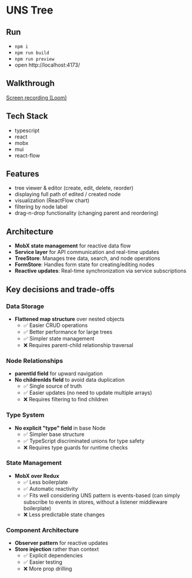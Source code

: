 # UNS Tree

## Run

- `npm i`
- `npm run build`
- `npm run preview`
- open http://localhost:4173/


## Walkthrough

[Screen recording (Loom)](https://www.loom.com/share/cf39f69976694ad1b36aa935d025e7b7?sid=b62026ed-195e-4f1b-b50c-50eb5cab5ffd)


## Tech Stack

- typescript
- react
- mobx
- mui
- react-flow


## Features

- tree viewer & editor (create, edit, delete, reorder)
- displaying full path of edited / created node
- visualization (ReactFlow chart)
- filtering by node label
- drag-n-drop functionality (changing parent and reordering)


## Architecture

- **MobX state management** for reactive data flow
- **Service layer** for API communication and real-time updates
- **TreeStore**: Manages tree data, search, and node operations
- **FormStore**: Handles form state for creating/editing nodes
- **Reactive updates**: Real-time synchronization via service subscriptions


## Key decisions and trade-offs

### Data Storage
- **Flattened map structure** over nested objects
  - ✅ Easier CRUD operations
  - ✅ Better performance for large trees
  - ✅ Simpler state management
  - ❌ Requires parent-child relationship traversal

### Node Relationships
- **parentId field** for upward navigation
- **No childrenIds field** to avoid data duplication
  - ✅ Single source of truth
  - ✅ Easier updates (no need to update multiple arrays)
  - ❌ Requires filtering to find children

### Type System
- **No explicit "type" field** in base Node
  - ✅ Simpler base structure
  - ✅ TypeScript discriminated unions for type safety
  - ❌ Requires type guards for runtime checks

### State Management
- **MobX over Redux**
  - ✅ Less boilerplate
  - ✅ Automatic reactivity
  - ✅ Fits well considering UNS pattern is events-based (can simply subscribe to events in stores, without a listener middleware boilerplate)
  - ❌ Less predictable state changes

### Component Architecture
- **Observer pattern** for reactive updates
- **Store injection** rather than context
  - ✅ Explicit dependencies
  - ✅ Easier testing
  - ❌ More prop drilling
